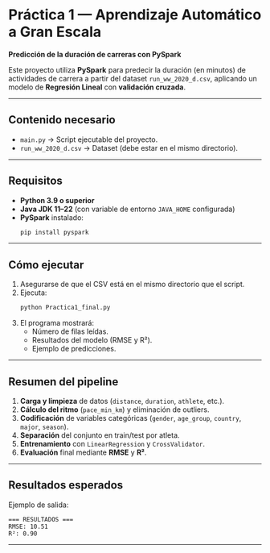 # Práctica 1 — Aprendizaje Automático a Gran Escala  

**Predicción de la duración de carreras con PySpark**

Este proyecto utiliza **PySpark** para predecir la duración (en minutos) de actividades de carrera a partir del dataset `run_ww_2020_d.csv`, aplicando un modelo de **Regresión Lineal** con **validación cruzada**.

---

## Contenido necesario
- `main.py` → Script ejecutable del proyecto.  
- `run_ww_2020_d.csv` → Dataset (debe estar en el mismo directorio).  

---

## Requisitos
- **Python 3.9 o superior**  
- **Java JDK 11–22** (con variable de entorno `JAVA_HOME` configurada)  
- **PySpark** instalado:  
  ```bash
  pip install pyspark
  ```

---

## Cómo ejecutar
1. Asegurarse de que el CSV está en el mismo directorio que el script.  
2. Ejecuta:
   ```bash
   python Practica1_final.py
   ```
3. El programa mostrará:
   - Número de filas leídas.  
   - Resultados del modelo (RMSE y R²).  
   - Ejemplo de predicciones.  

---

## Resumen del pipeline
1. **Carga y limpieza** de datos (`distance`, `duration`, `athlete`, etc.).  
2. **Cálculo del ritmo** (`pace_min_km`) y eliminación de outliers.  
3. **Codificación** de variables categóricas (`gender`, `age_group`, `country`, `major`, `season`).  
4. **Separación** del conjunto en train/test por atleta.  
5. **Entrenamiento** con `LinearRegression` y `CrossValidator`.  
6. **Evaluación** final mediante **RMSE** y **R²**.

---

## Resultados esperados
Ejemplo de salida:
```
=== RESULTADOS ===
RMSE: 10.51
R²: 0.90
```

---

